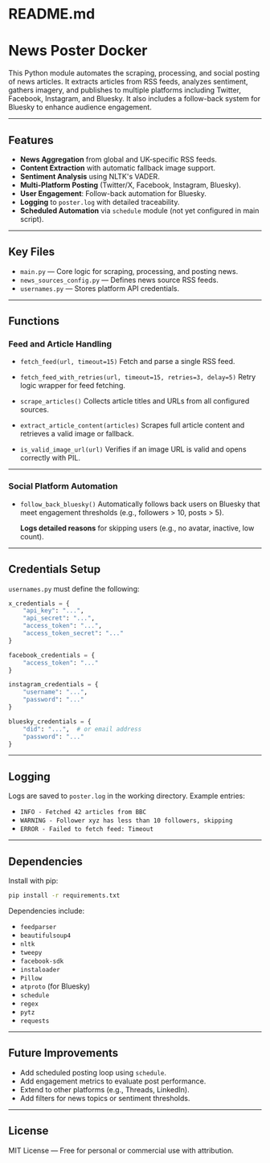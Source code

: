 # README.md

# News Poster Docker

This Python module automates the scraping, processing, and social posting of news articles. It extracts articles from RSS feeds, analyzes sentiment, gathers imagery, and publishes to multiple platforms including Twitter, Facebook, Instagram, and Bluesky. It also includes a follow-back system for Bluesky to enhance audience engagement.

---

## Features

- **News Aggregation** from global and UK-specific RSS feeds.
- **Content Extraction** with automatic fallback image support.
- **Sentiment Analysis** using NLTK's VADER.
- **Multi-Platform Posting** (Twitter/X, Facebook, Instagram, Bluesky).
- **User Engagement**: Follow-back automation for Bluesky.
- **Logging** to `poster.log` with detailed traceability.
- **Scheduled Automation** via `schedule` module (not yet configured in main script).

---

## Key Files

- `main.py` — Core logic for scraping, processing, and posting news.
- `news_sources_config.py` — Defines news source RSS feeds.
- `usernames.py` — Stores platform API credentials.

---

## Functions

### Feed and Article Handling

- `fetch_feed(url, timeout=15)`
  Fetch and parse a single RSS feed.

- `fetch_feed_with_retries(url, timeout=15, retries=3, delay=5)`
  Retry logic wrapper for feed fetching.

- `scrape_articles()`
  Collects article titles and URLs from all configured sources.

- `extract_article_content(articles)`
  Scrapes full article content and retrieves a valid image or fallback.

- `is_valid_image_url(url)`
  Verifies if an image URL is valid and opens correctly with PIL.

---

### Social Platform Automation

- `follow_back_bluesky()`
  Automatically follows back users on Bluesky that meet engagement thresholds (e.g., followers > 10, posts > 5).

  **Logs detailed reasons** for skipping users (e.g., no avatar, inactive, low count).

---

## Credentials Setup

`usernames.py` must define the following:

```python
x_credentials = {
    "api_key": "...",
    "api_secret": "...",
    "access_token": "...",
    "access_token_secret": "..."
}

facebook_credentials = {
    "access_token": "..."
}

instagram_credentials = {
    "username": "...",
    "password": "..."
}

bluesky_credentials = {
    "did": "...",  # or email address
    "password": "..."
}
```

---

## Logging

Logs are saved to `poster.log` in the working directory. Example entries:

- `INFO - Fetched 42 articles from BBC`
- `WARNING - Follower xyz has less than 10 followers, skipping`
- `ERROR - Failed to fetch feed: Timeout`

---

## Dependencies

Install with pip:

```bash
pip install -r requirements.txt
```

Dependencies include:

- `feedparser`
- `beautifulsoup4`
- `nltk`
- `tweepy`
- `facebook-sdk`
- `instaloader`
- `Pillow`
- `atproto` (for Bluesky)
- `schedule`
- `regex`
- `pytz`
- `requests`

---

## Future Improvements

- Add scheduled posting loop using `schedule`.
- Add engagement metrics to evaluate post performance.
- Extend to other platforms (e.g., Threads, LinkedIn).
- Add filters for news topics or sentiment thresholds.

---

## License

MIT License — Free for personal or commercial use with attribution.